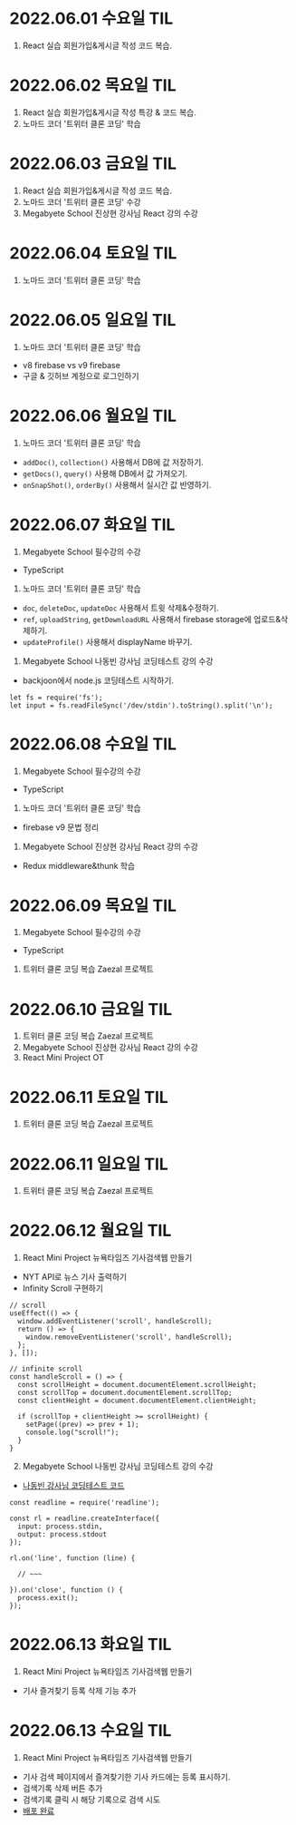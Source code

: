 # 2022.06.01 수요일 TIL
1. React 실습 회원가입&게시글 작성 코드 복습.

# 2022.06.02 목요일 TIL
1. React 실습 회원가입&게시글 작성 특강 & 코드 복습.
1. 노마드 코더 '트위터 클론 코딩' 학습

# 2022.06.03 금요일 TIL
1. React 실습 회원가입&게시글 작성 코드 복습.
1. 노마드 코더 '트위터 클론 코딩' 수강
1. Megabyete School 진상현 강사님 React 강의 수강

# 2022.06.04 토요일 TIL
1. 노마드 코더 '트위터 클론 코딩' 학습

# 2022.06.05 일요일 TIL
1. 노마드 코더 '트위터 클론 코딩' 학습
  - v8 firebase vs v9 firebase
  - 구글 & 깃허브 계정으로 로그인하기

# 2022.06.06 월요일 TIL
1. 노마드 코더 '트위터 클론 코딩' 학습
  - `addDoc()`, `collection()` 사용해서 DB에 값 저장하기.
  - `getDocs()`, `query()` 사용해 DB에서 값 가져오기.
  - `onSnapShot()`, `orderBy()` 사용해서 실시간 값 반영하기.

# 2022.06.07 화요일 TIL
1. Megabyete School 필수강의 수강
  - TypeScript
1. 노마드 코더 '트위터 클론 코딩' 학습
  - `doc`, `deleteDoc`, `updateDoc` 사용해서 트윗 삭제&수정하기.
  - `ref`, `uploadString`, `getDownloadURL` 사용해서 firebase storage에 업로드&삭제하기.
  - `updateProfile()` 사용해서 displayName 바꾸기.
1. Megabyete School 나동빈 강사님 코딩테스트 강의 수강
  - backjoon에서 node.js 코딩테스트 시작하기.
  ```
  let fs = require('fs');
  let input = fs.readFileSync('/dev/stdin').toString().split('\n');
  ```

# 2022.06.08 수요일 TIL
1. Megabyete School 필수강의 수강
  - TypeScript
1. 노마드 코더 '트위터 클론 코딩' 학습
  - firebase v9 문법 정리
1.  Megabyete School 진상현 강사님 React 강의 수강
  - Redux middleware&thunk 학습

# 2022.06.09 목요일 TIL
1. Megabyete School 필수강의 수강
  - TypeScript
1. 트위터 클론 코딩 복습 Zaezal 프로젝트

# 2022.06.10 금요일 TIL
1. 트위터 클론 코딩 복습 Zaezal 프로젝트
1. Megabyete School 진상현 강사님 React 강의 수강
1. React Mini Project OT

# 2022.06.11 토요일 TIL
1. 트위터 클론 코딩 복습 Zaezal 프로젝트

# 2022.06.11 일요일 TIL
1. 트위터 클론 코딩 복습 Zaezal 프로젝트

# 2022.06.12 월요일 TIL
1. React Mini Project 뉴욕타임즈 기사검색웹 만들기
  - NYT API로 뉴스 기사 출력하기
  - Infinity Scroll 구현하기

```
// scroll
useEffect(() => {
  window.addEventListener('scroll', handleScroll);
  return () => {
    window.removeEventListener('scroll', handleScroll);
  };
}, []);

// infinite scroll
const handleScroll = () => {
  const scrollHeight = document.documentElement.scrollHeight;
  const scrollTop = document.documentElement.scrollTop;
  const clientHeight = document.documentElement.clientHeight;

  if (scrollTop + clientHeight >= scrollHeight) {
    setPage((prev) => prev + 1);
    console.log("scroll!");
  }
}
```

2. Megabyete School 나동빈 강사님 코딩테스트 강의 수강

  - [나동빈 강사님 코딩테스트 코드](https://github.com/ndb796/BOJ_JavaScript/tree/main/solutions)

```
const readline = require('readline');

const rl = readline.createInterface({
  input: process.stdin,
  output: process.stdout
});

rl.on('line', function (line) {

  // ~~~

}).on('close', function () {
  process.exit();
});
```
# 2022.06.13 화요일 TIL
1. React Mini Project 뉴욕타임즈 기사검색웹 만들기
  - 기사 즐겨찾기 등록 삭제 기능 추가

# 2022.06.13 수요일 TIL
1. React Mini Project 뉴욕타임즈 기사검색웹 만들기
  - 기사 검색 페이지에서 즐겨찾기한 기사 카드에는 등록 표시하기.
  - 검색기록 삭제 버튼 추가
  - 검색기록 클릭 시 해당 기록으로 검색 시도
  - [배포 완료](https://elegant-medovik-ba7df8.netlify.app/)